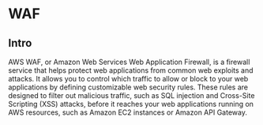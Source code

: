 # WAF

## Intro

AWS WAF, or Amazon Web Services Web Application Firewall, is a firewall service that helps protect web applications from common web exploits and attacks.
It allows you to control which traffic to allow or block to your web applications by defining customizable web security rules.
These rules are designed to filter out malicious traffic, such as SQL injection and Cross-Site Scripting (XSS) attacks,
before it reaches your web applications running on AWS resources, such as Amazon EC2 instances or Amazon API Gateway.


